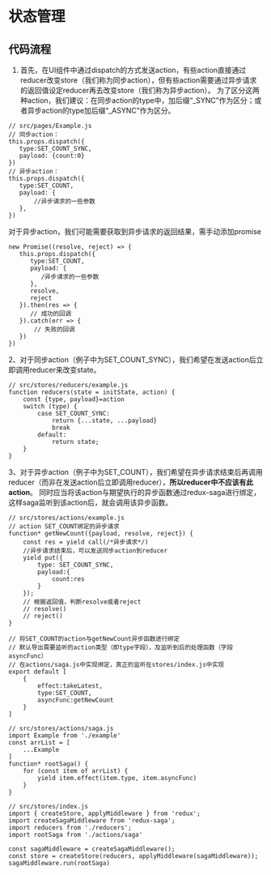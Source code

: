 # 状态管理

## 代码流程

1. 首先，在UI组件中通过dispatch的方式发送action，有些action直接通过reducer改变store（我们称为同步action），但有些action需要通过异步请求的返回值设定reducer再去改变store（我们称为异步action）。
为了区分这两种action，我们建议：在同步action的type中，加后缀“_SYNC”作为区分；或者异步action的type加后缀“_ASYNC”作为区分。
```
// src/pages/Example.js
// 同步action：
this.props.dispatch({
   type:SET_COUNT_SYNC,
   payload: {count:0}
})
// 异步action：
this.props.dispatch({
   type:SET_COUNT,
   payload: {
       //异步请求的一些参数
   },
})
```
对于异步action，我们可能需要获取到异步请求的返回结果，需手动添加promise
```
new Promise((resolve, reject) => {
   this.props.dispatch({
      type:SET_COUNT,
      payload: {
         /异步请求的一些参数
      },
      resolve,
      reject
   }).then(res => {
      // 成功的回调
   }).catch(err => {
       // 失败的回调
   })
})
```

2、对于同步action（例子中为SET_COUNT_SYNC），我们希望在发送action后立即调用reducer来改变state。
```
// src/stores/reducers/example.js
function reducers(state = initState, action) {
    const {type, payload}=action
    switch (type) {
        case SET_COUNT_SYNC:
            return {...state, ...payload}
            break
        default:
            return state;
    }
}
```

3、对于异步action（例子中为SET_COUNT），我们希望在异步请求结束后再调用reducer（而非在发送action后立即调用reducer），**所以reducer中不应该有此action**。
   同时应当将该action与期望执行的异步函数通过redux-saga进行绑定，这样saga监听到该action后，就会调用该异步函数。
```
// src/stores/actions/example.js
// action SET_COUNT绑定的异步请求
function* getNewCount({payload, resolve, reject}) {
    const res = yield call(/*异步请求*/)
    //异步请求结束后，可以发送同步action到reducer
    yield put({
        type: SET_COUNT_SYNC,
        payload:{
            count:res
        }
    });
    // 根据返回值，判断resolve或者reject
    // resolve()
    // reject()
}

// 将SET_COUNT的action与getNewCount异步函数进行绑定
// 默认导出需要监听的action类型（即type字段），及监听到后的处理函数（字段asyncFunc）
// 在actions/saga.js中实现绑定，真正的监听在stores/index.js中实现
export default [
    {
        effect:takeLatest,
        type:SET_COUNT,
        asyncFunc:getNewCount
    }
]

// src/stores/actions/saga.js
import Example from './example'
const arrList = [
    ...Example
]
function* rootSaga() {
    for (const item of arrList) {
        yield item.effect(item.type, item.asyncFunc)
    }
}

// src/stores/index.js
import { createStore, applyMiddleware } from 'redux';
import createSagaMiddleware from 'redux-saga';
import reducers from './reducers';
import rootSaga from './actions/saga'

const sagaMiddleware = createSagaMiddleware();
const store = createStore(reducers, applyMiddleware(sagaMiddleware));
sagaMiddleware.run(rootSaga)
```
